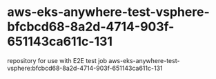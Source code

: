 # aws-eks-anywhere-test-vsphere-bfcbcd68-8a2d-4714-903f-651143ca611c-131
repository for use with E2E test job aws-eks-anywhere-test-vsphere:bfcbcd68-8a2d-4714-903f-651143ca611c-131
